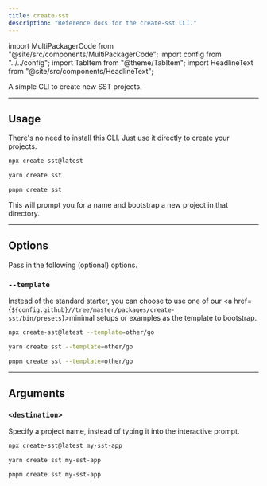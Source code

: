 ```yaml
---
title: create-sst
description: "Reference docs for the create-sst CLI."
---
```


import MultiPackagerCode from "@site/src/components/MultiPackagerCode";
import config from "../../config";
import TabItem from "@theme/TabItem";
import HeadlineText from "@site/src/components/HeadlineText";

<HeadlineText>

A simple CLI to create new SST projects.

</HeadlineText>

---

## Usage

There's no need to install this CLI. Just use it directly to create your projects.

<MultiPackagerCode>
<TabItem value="npm">

```bash
npx create-sst@latest
```

</TabItem>
<TabItem value="yarn">

```bash
yarn create sst
```

</TabItem>
<TabItem value="pnpm">

```bash
pnpm create sst
```

</TabItem>
</MultiPackagerCode>

This will prompt you for a name and bootstrap a new project in that directory.

---

## Options

Pass in the following (optional) options.

### `--template`

Instead of the standard starter, you can choose to use one of our <a href={`${config.github}//tree/master/packages/create-sst/bin/presets`}>minimal setups or examples</a> as the template to bootstrap.

<MultiPackagerCode>
<TabItem value="npm">

```bash
npx create-sst@latest --template=other/go
```

</TabItem>
<TabItem value="yarn">

```bash
yarn create sst --template=other/go
```

</TabItem>
<TabItem value="pnpm">

```bash
pnpm create sst --template=other/go
```

</TabItem>
</MultiPackagerCode>

---

## Arguments

### `<destination>`

Specify a project name, instead of typing it into the interactive prompt.

<MultiPackagerCode>
<TabItem value="npm">

```bash
npx create-sst@latest my-sst-app
```

</TabItem>
<TabItem value="yarn">

```bash
yarn create sst my-sst-app
```

</TabItem>
<TabItem value="pnpm">

```bash
pnpm create sst my-sst-app
```

</TabItem>
</MultiPackagerCode>
